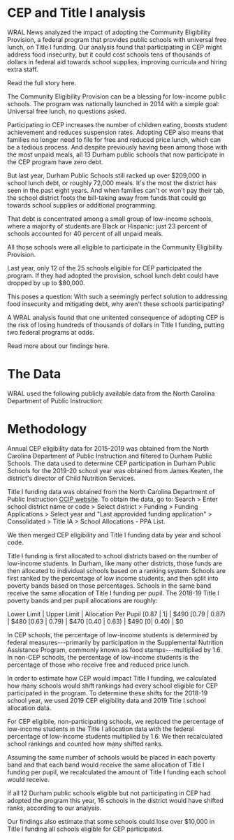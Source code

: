 # CEP and Title I analysis
WRAL News analyzed the impact of adopting the Community Eligibility Provision, a federal program that provides public schools with universal free lunch, on Title I funding. Our analysis found that participating in CEP might address food insecurity, but it could cost schools tens of thousands of dollars in federal aid towards school supplies, improving curricula and hiring extra staff.

Read the full story here.

The Community Eligibility Provision can be a blessing for low-income public schools. The program was nationally launched in 2014 with a simple goal: Universal free lunch, no questions asked.

Participating in CEP increases the number of children eating, boosts student achievement and reduces suspension rates. Adopting CEP also means that families no longer need to file for free and reduced price lunch, which can be a tedious process. And despite previously having been among those with the most unpaid meals, all 13 Durham public schools that now participate in the CEP program have zero debt.

But last year, Durham Public Schools still racked up over $209,000 in school lunch debt, or roughly 72,000 meals. It's the most the district has seen in the past eight years. And when families can't or won't pay their tab, the school district foots the bill-taking away from funds that could go towards school supplies or additional programming.

That debt is concentrated among a small group of low-income schools, where a majority of students are Black or Hispanic: just 23 percent of schools accounted for 40 percent of all unpaid meals.

All those schools were all eligible to participate in the Community Eligibility Provision.

Last year, only 12 of the 25 schools eligible for CEP participated the program. If they had adopted the provision, school lunch debt could have dropped by up to $80,000.

This poses a question: With such a seemingly perfect solution to addressing food insecurity and mitigating debt, why aren't these schools participating?

A WRAL analysis found that one unitented consequence of adopting CEP is the risk of losing hundreds of thousands of dollars in Title I funding, putting two federal programs at odds.

Read more about our findings here.

# The Data
WRAL used the following publicly available data from the North Carolina Department of Public Instruction:

# Methodology
Annual CEP eligibility data for 2015-2019 was obtained from the North Carolina Department of Public Instruction and filtered to Durham Public Schools. The data used to determine CEP participation in Durham Public Schools for the 2019-20 school year was obtained from James Keaten, the district's director of Child Nutrition Services. 

Title I funding data was obtained from the North Carolina Department of Public Instruction [CCIP website](https://ccip.schools.nc.gov/Default.aspx?ccipSessionKey=636925140797247010). To obtain the data, go to: Search > Enter school district name or code > Select district > Funding > Funding Applications > Select year and "Last approvided funding application" > Consolidated > Title IA > School Allocations - PPA List.

We then merged CEP eligibility and Title I funding data by year and school code.

Title I funding is first allocated to school districts based on the number of low-income students. In Durham, like many other districts, those funds are then allocated to individual schools based on a ranking system: Schools are first ranked by the percentage of low income students, and then split into poverty bands based on those percentages. Schools in the same band receive the same allocation of Title I funding per pupil. The 2018-19 Title I poverty bands and per pupil allocations are roughly:

Lower Limit | Upper Limit | Allocation Per Pupil
\[0.87 | 1\] | $490
\[0.79 | 0.87\) | $480
\[0.63 | 0.79\) | $470
\[0.40 | 0.63\) | $490
\[0| 0.40\) | $0

In CEP schools, the percentage of low-income students is determined by federal measures---primarily by participation in the Supplemental Nutrition Assistance Program, commonly known as food stamps---multiplied by 1.6. In non-CEP schools, the percentage of low-income students is the percentage of those who receive free and reduced price lunch.

In order to estimate how CEP would impact Title I funding, we calculated how many schools would shift rankings had every school eligible for CEP participated in the program. To determine these shifts for the 2018-19 school year, we used 2019 CEP eligibility data and 2019 Title I school allocation data.

For CEP eligibile, non-participating schools, we replaced the percentage of low-income students in the Title I allocation data with the federal percentage of low-income students multiplied by 1.6. We then recalculated school rankings and counted how many shifted ranks.

Assuming the same number of schools would be placed in each poverty band and that each band would receive the same allocation of Title I funding per pupil, we recalculated the amount of Title I funding each school would receive.

If all 12 Durham public schools eligible but not participating in CEP had adopted the program this year, 16 schools in the district would have shifted ranks, according to our analysis.

Our findings also estimate that some schools could lose over $10,000 in Title I funding all schools eligible for CEP participated.
